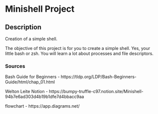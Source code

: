 # Minishell Project

## Description
<p> Creation of a simple shell.</p>
<p> The objective of this project is for you to create a simple shell. Yes, your little bash or zsh. You will learn a lot about processes and file descriptors. </p>


### Sources
<p> Bash Guide for Beginners - https://tldp.org/LDP/Bash-Beginners-Guide/html/chap_01.html </p>
<p> Welton Leite Notion - https://bumpy-truffle-c97.notion.site/Minishell-94b7e6ad303d4b19b1dfe7d4bbacc9aa</p>
<p> flowchart - https://app.diagrams.net/ </p>
